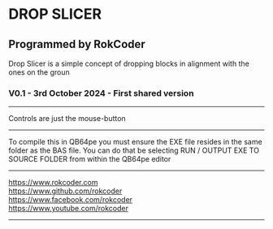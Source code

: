 # DROP SLICER
## Programmed by RokCoder

Drop Slicer is a simple concept of dropping blocks in alignment with the ones on the groun

### V0.1 - 3rd October 2024 - First shared version

---

Controls are just the mouse-button

---

To compile this in QB64pe you must ensure the EXE file resides in the same folder as the BAS file. You can do that be selecting RUN / OUTPUT EXE TO SOURCE FOLDER from within the QB64pe editor

---

https://www.rokcoder.com \
https://www.github.com/rokcoder \
https://www.facebook.com/rokcoder \
https://www.youtube.com/rokcoder

---
